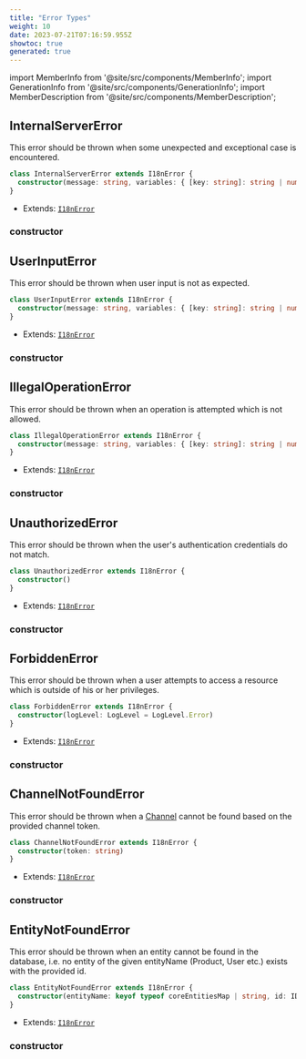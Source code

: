 ```yaml
---
title: "Error Types"
weight: 10
date: 2023-07-21T07:16:59.955Z
showtoc: true
generated: true
---
```

<!-- This file was generated from the Vendure source. Do not modify. Instead, re-run the "docs:build" script -->
import MemberInfo from '@site/src/components/MemberInfo';
import GenerationInfo from '@site/src/components/GenerationInfo';
import MemberDescription from '@site/src/components/MemberDescription';


## InternalServerError

<GenerationInfo sourceFile="packages/core/src/common/error/errors.ts" sourceLine="14" packageName="@vendure/core" />

This error should be thrown when some unexpected and exceptional case is encountered.

```ts title="Signature"
class InternalServerError extends I18nError {
  constructor(message: string, variables: { [key: string]: string | number } = {})
}
```
* Extends: <code><a href='/docs/reference/typescript-api/errors/i18n-error#i18nerror'>I18nError</a></code>



<div className="members-wrapper">

### constructor

<MemberInfo kind="method" type="(message: string, variables: { [key: string]: string | number } = {}) => InternalServerError"   />




</div>


## UserInputError

<GenerationInfo sourceFile="packages/core/src/common/error/errors.ts" sourceLine="27" packageName="@vendure/core" />

This error should be thrown when user input is not as expected.

```ts title="Signature"
class UserInputError extends I18nError {
  constructor(message: string, variables: { [key: string]: string | number } = {})
}
```
* Extends: <code><a href='/docs/reference/typescript-api/errors/i18n-error#i18nerror'>I18nError</a></code>



<div className="members-wrapper">

### constructor

<MemberInfo kind="method" type="(message: string, variables: { [key: string]: string | number } = {}) => UserInputError"   />




</div>


## IllegalOperationError

<GenerationInfo sourceFile="packages/core/src/common/error/errors.ts" sourceLine="40" packageName="@vendure/core" />

This error should be thrown when an operation is attempted which is not allowed.

```ts title="Signature"
class IllegalOperationError extends I18nError {
  constructor(message: string, variables: { [key: string]: string | number } = {})
}
```
* Extends: <code><a href='/docs/reference/typescript-api/errors/i18n-error#i18nerror'>I18nError</a></code>



<div className="members-wrapper">

### constructor

<MemberInfo kind="method" type="(message: string, variables: { [key: string]: string | number } = {}) => IllegalOperationError"   />




</div>


## UnauthorizedError

<GenerationInfo sourceFile="packages/core/src/common/error/errors.ts" sourceLine="53" packageName="@vendure/core" />

This error should be thrown when the user's authentication credentials do not match.

```ts title="Signature"
class UnauthorizedError extends I18nError {
  constructor()
}
```
* Extends: <code><a href='/docs/reference/typescript-api/errors/i18n-error#i18nerror'>I18nError</a></code>



<div className="members-wrapper">

### constructor

<MemberInfo kind="method" type="() => UnauthorizedError"   />




</div>


## ForbiddenError

<GenerationInfo sourceFile="packages/core/src/common/error/errors.ts" sourceLine="67" packageName="@vendure/core" />

This error should be thrown when a user attempts to access a resource which is outside of
his or her privileges.

```ts title="Signature"
class ForbiddenError extends I18nError {
  constructor(logLevel: LogLevel = LogLevel.Error)
}
```
* Extends: <code><a href='/docs/reference/typescript-api/errors/i18n-error#i18nerror'>I18nError</a></code>



<div className="members-wrapper">

### constructor

<MemberInfo kind="method" type="(logLevel: <a href='/docs/reference/typescript-api/logger/log-level#loglevel'>LogLevel</a> = LogLevel.Error) => ForbiddenError"   />




</div>


## ChannelNotFoundError

<GenerationInfo sourceFile="packages/core/src/common/error/errors.ts" sourceLine="81" packageName="@vendure/core" />

This error should be thrown when a <a href='/docs/reference/typescript-api/entities/channel#channel'>Channel</a> cannot be found based on the provided
channel token.

```ts title="Signature"
class ChannelNotFoundError extends I18nError {
  constructor(token: string)
}
```
* Extends: <code><a href='/docs/reference/typescript-api/errors/i18n-error#i18nerror'>I18nError</a></code>



<div className="members-wrapper">

### constructor

<MemberInfo kind="method" type="(token: string) => ChannelNotFoundError"   />




</div>


## EntityNotFoundError

<GenerationInfo sourceFile="packages/core/src/common/error/errors.ts" sourceLine="95" packageName="@vendure/core" />

This error should be thrown when an entity cannot be found in the database, i.e. no entity of
the given entityName (Product, User etc.) exists with the provided id.

```ts title="Signature"
class EntityNotFoundError extends I18nError {
  constructor(entityName: keyof typeof coreEntitiesMap | string, id: ID)
}
```
* Extends: <code><a href='/docs/reference/typescript-api/errors/i18n-error#i18nerror'>I18nError</a></code>



<div className="members-wrapper">

### constructor

<MemberInfo kind="method" type="(entityName: keyof typeof coreEntitiesMap | string, id: <a href='/docs/reference/typescript-api/common/id#id'>ID</a>) => EntityNotFoundError"   />




</div>
